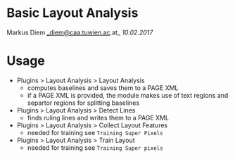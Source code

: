 # Basic Layout Analysis
Markus Diem
_diem@caa.tuwien.ac.at_
_10.02.2017_

# Usage
- Plugins > Layout Analysis > Layout Analysis
  - computes baselines and saves them to a PAGE XML
  - if a PAGE XML is provided, the module makes use of text regions and separtor regions for splitting baselines
- Plugins > Layout Analysis > Detect Lines
  - finds ruling lines and writes them to a PAGE XML
- Plugins > Layout Analysis > Collect Layout Features
  - needed for training see `Training Super Pixels`
- Plugins > Layout Analysis > Train Layout
  - needed for training see `Training Super pixels`
